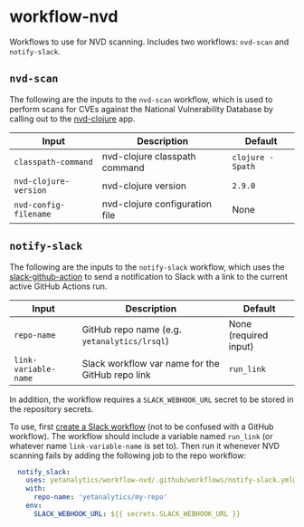 # workflow-nvd
Workflows to use for NVD scanning. Includes two workflows: `nvd-scan` and `notify-slack`.

## `nvd-scan`

The following are the inputs to the `nvd-scan` workflow, which is used to perform scans for CVEs against the National Vulnerability Database by calling out to the [nvd-clojure](https://github.com/rm-hull/nvd-clojure) app.

| Input                 | Description                    | Default
| ---                   | ---                            | ---
| `classpath-command`   | nvd-clojure classpath command  | `clojure -Spath`
| `nvd-clojure-version` | nvd-clojure version            | `2.9.0`
| `nvd-config-filename` | nvd-clojure configuration file | None

## `notify-slack`

The following are the inputs to the `notify-slack` workflow, which uses the [slack-github-action](https://github.com/slackapi/slack-github-action) to send a notification to Slack with a link to the current active GitHub Actions run.

| Input                | Description                                      | Default
| ---                  | ---                                              | ---
| `repo-name`          | GitHub repo name (e.g. `yetanalytics/lrsql`)     | None (required input)
| `link-variable-name` | Slack workflow var name for the GitHub repo link | `run_link`

In addition, the workflow requires a `SLACK_WEBHOOK_URL` secret to be stored in the repository secrets.

To use, first [create a Slack workflow](https://slack.com/help/articles/360053571454-Set-up-a-workflow-in-Slack) (not to be confused with a GitHub workflow). The workflow should include a variable named `run_link` (or whatever name `link-variable-name` is set to). Then run it whenever NVD scanning fails by adding the following job to the repo workflow:

```yaml
  notify_slack:
    uses: yetanalytics/workflow-nvd/.github/workflows/notify-slack.yml@current-version
    with:
      repo-name: 'yetanalytics/my-repo'
    env:
      SLACK_WEBHOOK_URL: ${{ secrets.SLACK_WEBHOOK_URL }}
```

